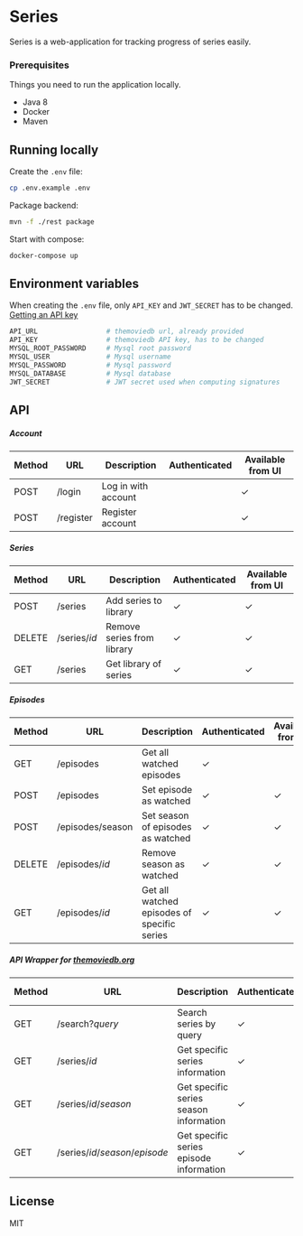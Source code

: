 # Series
Series is a web-application for tracking progress of series easily.   

### Prerequisites
Things you need to run the application locally.
- Java 8
- Docker
- Maven

## Running locally
Create the `.env` file:    
```bash
cp .env.example .env
```
Package backend:
```bash
mvn -f ./rest package
```
Start with compose:
```bash
docker-compose up
```

## Environment variables
When creating the `.env` file, only `API_KEY` and `JWT_SECRET` has to be changed. [Getting an API key](https://www.themoviedb.org/faq/api?language=en-US)

```bash
API_URL                 # themoviedb url, already provided
API_KEY                 # themoviedb API key, has to be changed
MYSQL_ROOT_PASSWORD     # Mysql root password
MYSQL_USER              # Mysql username
MYSQL_PASSWORD          # Mysql password
MYSQL_DATABASE          # Mysql database
JWT_SECRET              # JWT secret used when computing signatures
```

## API
##### Account
| Method | URL       | Description    | Authenticated | Available from UI | 
|--------|-----------|---------------|------------------|-------------- |
| POST   | /login | Log in with account |  | ✓ |  
| POST   | /register | Register account |  | ✓ |  

##### Series
| Method | URL       | Description    | Authenticated | Available from UI | 
|--------|-----------|---------------|------------------|-------------- |
| POST   | /series   | Add series to library  |   ✓ |  ✓ |  
| DELETE   | /series/*id*   | Remove series from library  |   ✓ |  ✓ |  
| GET    | /series   | Get library of series  |   ✓ |  ✓ |  

##### Episodes
| Method | URL       | Description    | Authenticated | Available from UI | 
|--------|-----------|---------------|------------------|-------------- |
| GET    | /episodes   |  Get all watched episodes  |  ✓ |  |  
| POST    | /episodes   |  Set episode as watched    |  ✓ | ✓ |  
| POST    | /episodes/season   |  Set season of episodes as watched  |  ✓ | ✓ |  
| DELETE   | /episodes/*id*   |  Remove season as watched |  ✓ |  ✓ |  
| GET   | /episodes/*id*   |  Get all watched episodes of specific series |  ✓ | ✓ |  

##### API Wrapper for [themoviedb.org](https://developers.themoviedb.org/3)
| Method | URL       | Description    | Authenticated | Available from UI | 
|--------|-----------|---------------|--------------- | ----------------| 
| GET | /search?*query* | Search series by query |  ✓ |   |
| GET | /series/*id* | Get specific series information   | ✓  | |
| GET | /series/*id*/*season* | Get specific series season information | ✓  | |
| GET | /series/*id*/*season*/*episode*| Get specific series episode information   |  ✓ | |


## License
MIT